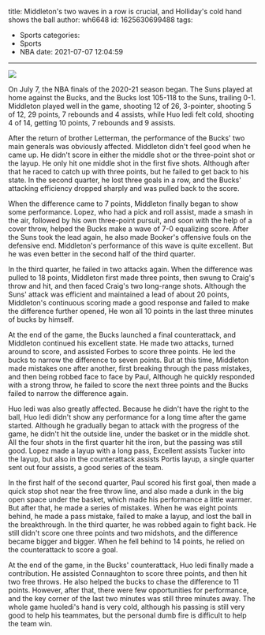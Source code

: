 title: Middleton's two waves in a row is crucial, and Holliday's cold hand shows the ball
author: wh6648
id: 1625630699488
tags: 
- Sports
categories: 
- Sports
- NBA
date: 2021-07-07 12:04:59
---
![](https://p9.itc.cn/q_70/images01/20210707/67d72d89d4b648b19e09b27c9264e173.jpeg)


On July 7, the NBA finals of the 2020-21 season began. The Suns played at home against the Bucks, and the Bucks lost 105-118 to the Suns, trailing 0-1. Middleton played well in the game, shooting 12 of 26, 3-pointer, shooting 5 of 12, 29 points, 7 rebounds and 4 assists, while Huo ledi felt cold, shooting 4 of 14, getting 10 points, 7 rebounds and 9 assists.

After the return of brother Letterman, the performance of the Bucks' two main generals was obviously affected. Middleton didn't feel good when he came up. He didn't score in either the middle shot or the three-point shot or the layup. He only hit one middle shot in the first five shots. Although after that he raced to catch up with three points, but he failed to get back to his state. In the second quarter, he lost three goals in a row, and the Bucks' attacking efficiency dropped sharply and was pulled back to the score.

When the difference came to 7 points, Middleton finally began to show some performance. Lopez, who had a pick and roll assist, made a smash in the air, followed by his own three-point pursuit, and soon with the help of a cover throw, helped the Bucks make a wave of 7-0 equalizing score. After the Suns took the lead again, he also made Booker's offensive fouls on the defensive end. Middleton's performance of this wave is quite excellent. But he was even better in the second half of the third quarter.

In the third quarter, he failed in two attacks again. When the difference was pulled to 18 points, Middleton first made three points, then swung to Craig's throw and hit, and then faced Craig's two long-range shots. Although the Suns' attack was efficient and maintained a lead of about 20 points, Middleton's continuous scoring made a good response and failed to make the difference further opened, He won all 10 points in the last three minutes of bucks by himself.

At the end of the game, the Bucks launched a final counterattack, and Middleton continued his excellent state. He made two attacks, turned around to score, and assisted Forbes to score three points. He led the bucks to narrow the difference to seven points. But at this time, Middleton made mistakes one after another, first breaking through the pass mistakes, and then being robbed face to face by Paul, Although he quickly responded with a strong throw, he failed to score the next three points and the Bucks failed to narrow the difference again.

Huo ledi was also greatly affected. Because he didn't have the right to the ball, Huo ledi didn't show any performance for a long time after the game started. Although he gradually began to attack with the progress of the game, he didn't hit the outside line, under the basket or in the middle shot. All the four shots in the first quarter hit the iron, but the passing was still good. Lopez made a layup with a long pass, Excellent assists Tucker into the layup, but also in the counterattack assists Portis layup, a single quarter sent out four assists, a good series of the team.

In the first half of the second quarter, Paul scored his first goal, then made a quick stop shot near the free throw line, and also made a dunk in the big open space under the basket, which made his performance a little warmer. But after that, he made a series of mistakes. When he was eight points behind, he made a pass mistake, failed to make a layup, and lost the ball in the breakthrough. In the third quarter, he was robbed again to fight back. He still didn't score one three points and two midshots, and the difference became bigger and bigger. When he fell behind to 14 points, he relied on the counterattack to score a goal.

At the end of the game, in the Bucks' counterattack, Huo ledi finally made a contribution. He assisted Connaughton to score three points, and then hit two free throws. He also helped the bucks to chase the difference to 11 points. However, after that, there were few opportunities for performance, and the key corner of the last two minutes was still three minutes away. The whole game huoledi's hand is very cold, although his passing is still very good to help his teammates, but the personal dumb fire is difficult to help the team win.

